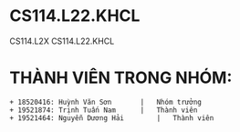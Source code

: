 # CS114.L22.KHCL
CS114.L2X 
CS114.L22.KHCL

# THÀNH VIÊN TRONG NHÓM:
	+ 18520416: Huỳnh Văn Sơn 		|	Nhóm trưởng
	+ 19521874: Trịnh Tuấn Nam		|	Thành viên
	+ 19521464: Nguyễn Dương Hải		|	Thành viên
